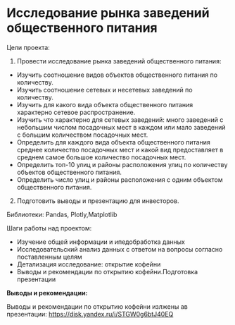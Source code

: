 # Исследование рынка заведений общественного питания

Цели проекта:

1. Провести исследование рынка заведений общественного питания:

 - Изучить соотношение видов объектов общественного питания по количеству.
 - Изучить соотношение сетевых и несетевых заведений по количеству. 
 - Изучить для какого вида объекта общественного питания характерно сетевое распространение.
 - Изучить что характерно для сетевых заведений: много заведений с небольшим числом посадочных мест в каждом или мало заведений с большим количеством посадочных мест.
 - Определить для каждого вида объекта общественного питания среднее количество посадочных мест и какой вид предоставляет в среднем самое большое количество посадочных мест.
 - Определить топ-10 улиц и районы расположения улиц по количеству объектов общественного питания.
 - Определить число улиц и районы расположения с одним объектом общественного питания.
 
2. Подготовить выводы и презентацию для инвесторов.

Библиотеки:
Pandas, Plotly,Matplotlib

Шаги работы над проектом:

* Изучение общей информации и ипедобработка данных
* Исследовательский анализ данных с ответом на вопросы согласно поставленным целям
* Детализация исследование: открытие кофейни
* Выводы и рекомендации по открытию кофейни.Подготовка презентации

**Выводы и рекомендации:**

Выводы и рекомендации по открытию кофейни излжены ав презентации: https://disk.yandex.ru/i/STGW0g6btJ40EQ
